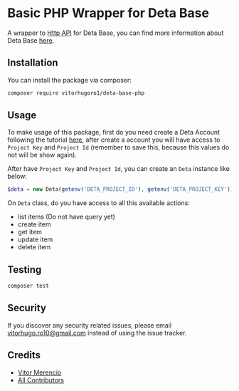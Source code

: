 # Basic PHP Wrapper for Deta Base

A wrapper to [Http API](https://docs.deta.sh/docs/base/http) for Deta Base, you can find more information about Deta Base [here](https://docs.deta.sh/docs/base/about).

## Installation

You can install the package via composer:

```bash
composer require vitorhugoro1/deta-base-php
```

## Usage

To make usage of this package, first do you need create a Deta Account following the tutorial [here](https://docs.deta.sh/docs/home), after create a account you will have access to `Project Key` and `Project Id` (remember to save this, because this values do not will be show again).

After have `Project Key` and `Project Id`, you can create an `Deta` instance like below:

```php
$deta = new Deta(getenv('DETA_PROJECT_ID'), getenv('DETA_PROJECT_KEY'));
```

On `Deta` class, do you have access to all this available actions:

- list items (Do not have query yet)
- create item
- get item
- update item
- delete item

## Testing

``` bash
composer test
```

## Security

If you discover any security related issues, please email vitorhugo.ro10@gmail.com instead of using the issue tracker.

## Credits

- [Vitor Merencio](https://github.com/vitorhugoro1)
- [All Contributors](../../contributors)
